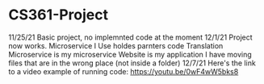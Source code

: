 # CS361-Project
11/25/21
Basic project, no implemnted code at the moment
12/1/21
Project now works.
Microservice I Use holdes parnters code
Translation Microservice is my microservice
Website is my application
I have moving files that are in the wrong place (not inside a folder)
12/7/21
Here's the link to a video example of running code: https://youtu.be/0wF4wW5bks8
